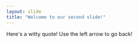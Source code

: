 ```yaml
---
layout: slide
title: "Welcome to our second slide!"
---
```

Here's a witty quote!
Use the left arrow to go back!
